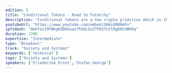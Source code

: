 ```yaml
---
edition: 5
title: "Conditional Tokens - Road to Futarchy"
description: "Conditional tokens are a new crypto primitive which in the broadest sense allow for the incorporation of conditions into fungible assets. There are a myriad use cases for these conditional tokens, ranging from conditional payment to synthetic derivatives and event futures. Conditional tokens also elegantly capture the fundamental concept behind prediction markets: Conditional tokens allow tokenization of future events and make their outcomes tradable. We developed a new smart contract framework for conditional tokens which allows seamless combination of conditions for multiple future events. This concept lays the foundation for taking prediction markets beyond the PoC stage by natively allowing (1) markets to show dependencies between events in a scalable manner and (2) showing how the value of a specific asset is impacted by a possible future. Showing these dependencies is one of the core mechanisms used for Futarchy, a governance model reliant on decision markets. In our presentation we will explain the implementation of our framework and how it can be utilized for Futarchy."
youtubeUrl: "https://www.youtube.com/embed/SHmi6MdNmFo"
ipfsHash: "QmXYas29fWbgKdDA5uwz7hX6LGxZTPA2TLFtRgD9CdWb8q"
duration: 1398
expertise: "Intermediate"
type: "Breakout"
track: "Society and Systems"
keywords: ['technical']
tags: ['Society and Systems']
speakers: ['Friederike Ernst','Stefan George']
---
```

